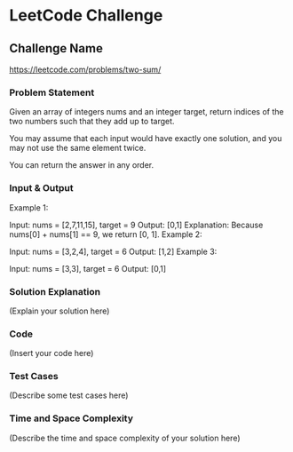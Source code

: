 # LeetCode Challenge

## Challenge Name

https://leetcode.com/problems/two-sum/

### Problem Statement

Given an array of integers nums and an integer target, return indices of the two numbers such that they add up to target.

You may assume that each input would have exactly one solution, and you may not use the same element twice.

You can return the answer in any order.

### Input & Output

Example 1:

Input: nums = [2,7,11,15], target = 9
Output: [0,1]
Explanation: Because nums[0] + nums[1] == 9, we return [0, 1].
Example 2:

Input: nums = [3,2,4], target = 6
Output: [1,2]
Example 3:

Input: nums = [3,3], target = 6
Output: [0,1]

### Solution Explanation

(Explain your solution here)

### Code

(Insert your code here)

### Test Cases

(Describe some test cases here)

### Time and Space Complexity

(Describe the time and space complexity of your solution here)
